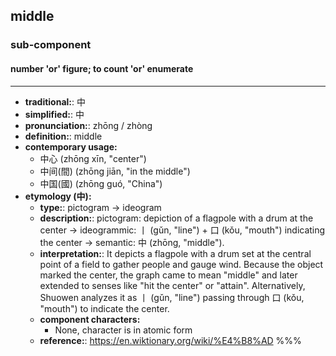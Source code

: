 ## middle
### sub-component
#### number 'or' figure; to count 'or' enumerate
---
- **traditional:**: 中
- **simplified:**: 中
- **pronunciation:**: zhōng / zhòng
- **definition:**: middle
- **contemporary usage:**
  - 中心 (zhōng xīn, "center")
  - 中间(間) (zhōng jiān, "in the middle")
  - 中国(國) (zhōng guó, "China")
- **etymology (中):**
  - **type:**: pictogram → ideogram
  - **description:**: pictogram: depiction of a flagpole with a drum at the center → ideogrammic: 丨 (gǔn, "line") + 口 (kǒu, "mouth") indicating the center → semantic: 中 (zhōng, "middle").
  - **interpretation:**: It depicts a flagpole with a drum set at the central point of a field to gather people and gauge wind. Because the object marked the center, the graph came to mean "middle" and later extended to senses like "hit the center" or "attain". Alternatively, Shuowen analyzes it as 丨 (gǔn, "line") passing through 口 (kǒu, "mouth") to indicate the center.
  - **component characters:**
    - None, character is in atomic form
  - **reference:**: https://en.wiktionary.org/wiki/%E4%B8%AD
%%%